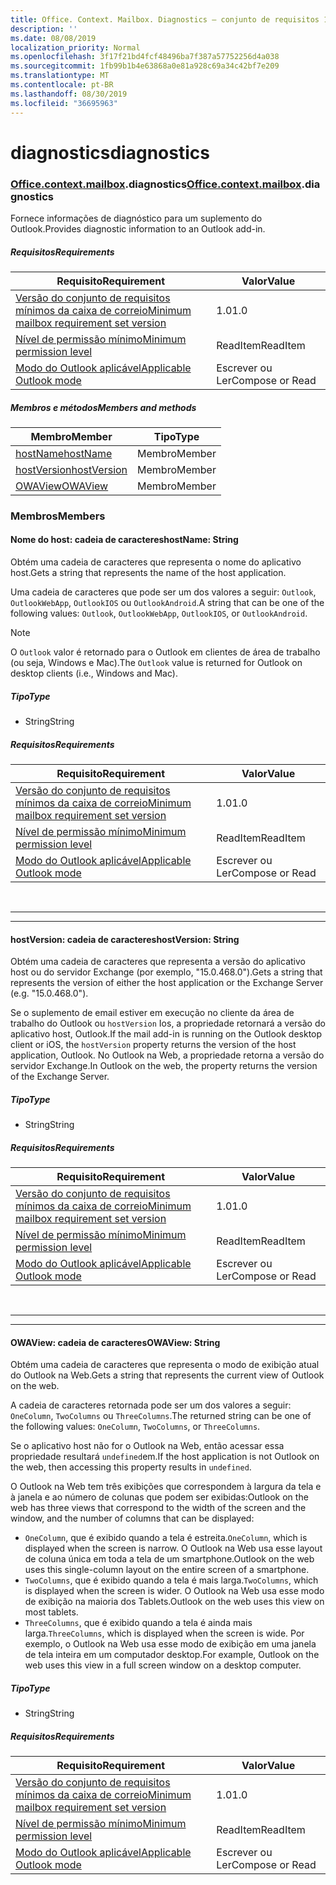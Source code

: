 ```yaml
---
title: Office. Context. Mailbox. Diagnostics – conjunto de requisitos 1,7
description: ''
ms.date: 08/08/2019
localization_priority: Normal
ms.openlocfilehash: 3f17f21bd4fcf48496ba7f387a57752256d4a038
ms.sourcegitcommit: 1fb99b1b4e63868a0e81a928c69a34c42bf7e209
ms.translationtype: MT
ms.contentlocale: pt-BR
ms.lasthandoff: 08/30/2019
ms.locfileid: "36695963"
---
```

# <a name="diagnostics"></a><span data-ttu-id="6f5f5-102">diagnostics</span><span class="sxs-lookup"><span data-stu-id="6f5f5-102">diagnostics</span></span>

### <a name="officeofficemdcontextofficecontextmdmailboxofficecontextmailboxmddiagnostics"></a><span data-ttu-id="6f5f5-103">[Office](Office.md)[.context](Office.context.md)[.mailbox](Office.context.mailbox.md).diagnostics</span><span class="sxs-lookup"><span data-stu-id="6f5f5-103">[Office](Office.md)[.context](Office.context.md)[.mailbox](Office.context.mailbox.md).diagnostics</span></span>

<span data-ttu-id="6f5f5-104">Fornece informações de diagnóstico para um suplemento do Outlook.</span><span class="sxs-lookup"><span data-stu-id="6f5f5-104">Provides diagnostic information to an Outlook add-in.</span></span>

##### <a name="requirements"></a><span data-ttu-id="6f5f5-105">Requisitos</span><span class="sxs-lookup"><span data-stu-id="6f5f5-105">Requirements</span></span>

|<span data-ttu-id="6f5f5-106">Requisito</span><span class="sxs-lookup"><span data-stu-id="6f5f5-106">Requirement</span></span>| <span data-ttu-id="6f5f5-107">Valor</span><span class="sxs-lookup"><span data-stu-id="6f5f5-107">Value</span></span>|
|---|---|
|[<span data-ttu-id="6f5f5-108">Versão do conjunto de requisitos mínimos da caixa de correio</span><span class="sxs-lookup"><span data-stu-id="6f5f5-108">Minimum mailbox requirement set version</span></span>](/office/dev/add-ins/reference/requirement-sets/outlook-api-requirement-sets)| <span data-ttu-id="6f5f5-109">1.0</span><span class="sxs-lookup"><span data-stu-id="6f5f5-109">1.0</span></span>|
|[<span data-ttu-id="6f5f5-110">Nível de permissão mínimo</span><span class="sxs-lookup"><span data-stu-id="6f5f5-110">Minimum permission level</span></span>](/outlook/add-ins/understanding-outlook-add-in-permissions)| <span data-ttu-id="6f5f5-111">ReadItem</span><span class="sxs-lookup"><span data-stu-id="6f5f5-111">ReadItem</span></span>|
|[<span data-ttu-id="6f5f5-112">Modo do Outlook aplicável</span><span class="sxs-lookup"><span data-stu-id="6f5f5-112">Applicable Outlook mode</span></span>](/outlook/add-ins/#extension-points)| <span data-ttu-id="6f5f5-113">Escrever ou Ler</span><span class="sxs-lookup"><span data-stu-id="6f5f5-113">Compose or Read</span></span>|

##### <a name="members-and-methods"></a><span data-ttu-id="6f5f5-114">Membros e métodos</span><span class="sxs-lookup"><span data-stu-id="6f5f5-114">Members and methods</span></span>

| <span data-ttu-id="6f5f5-115">Membro</span><span class="sxs-lookup"><span data-stu-id="6f5f5-115">Member</span></span> | <span data-ttu-id="6f5f5-116">Tipo</span><span class="sxs-lookup"><span data-stu-id="6f5f5-116">Type</span></span> |
|--------|------|
| [<span data-ttu-id="6f5f5-117">hostName</span><span class="sxs-lookup"><span data-stu-id="6f5f5-117">hostName</span></span>](#hostname-string) | <span data-ttu-id="6f5f5-118">Membro</span><span class="sxs-lookup"><span data-stu-id="6f5f5-118">Member</span></span> |
| [<span data-ttu-id="6f5f5-119">hostVersion</span><span class="sxs-lookup"><span data-stu-id="6f5f5-119">hostVersion</span></span>](#hostversion-string) | <span data-ttu-id="6f5f5-120">Membro</span><span class="sxs-lookup"><span data-stu-id="6f5f5-120">Member</span></span> |
| [<span data-ttu-id="6f5f5-121">OWAView</span><span class="sxs-lookup"><span data-stu-id="6f5f5-121">OWAView</span></span>](#owaview-string) | <span data-ttu-id="6f5f5-122">Membro</span><span class="sxs-lookup"><span data-stu-id="6f5f5-122">Member</span></span> |

### <a name="members"></a><span data-ttu-id="6f5f5-123">Membros</span><span class="sxs-lookup"><span data-stu-id="6f5f5-123">Members</span></span>

#### <a name="hostname-string"></a><span data-ttu-id="6f5f5-124">Nome do host: cadeia de caracteres</span><span class="sxs-lookup"><span data-stu-id="6f5f5-124">hostName: String</span></span>

<span data-ttu-id="6f5f5-125">Obtém uma cadeia de caracteres que representa o nome do aplicativo host.</span><span class="sxs-lookup"><span data-stu-id="6f5f5-125">Gets a string that represents the name of the host application.</span></span>

<span data-ttu-id="6f5f5-126">Uma cadeia de caracteres que pode ser um dos valores a seguir: `Outlook`, `OutlookWebApp`, `OutlookIOS` ou `OutlookAndroid`.</span><span class="sxs-lookup"><span data-stu-id="6f5f5-126">A string that can be one of the following values: `Outlook`, `OutlookWebApp`, `OutlookIOS`, or `OutlookAndroid`.</span></span>

> [!NOTE]
> <span data-ttu-id="6f5f5-127">O `Outlook` valor é retornado para o Outlook em clientes de área de trabalho (ou seja, Windows e Mac).</span><span class="sxs-lookup"><span data-stu-id="6f5f5-127">The `Outlook` value is returned for Outlook on desktop clients (i.e., Windows and Mac).</span></span>

##### <a name="type"></a><span data-ttu-id="6f5f5-128">Tipo</span><span class="sxs-lookup"><span data-stu-id="6f5f5-128">Type</span></span>

*   <span data-ttu-id="6f5f5-129">String</span><span class="sxs-lookup"><span data-stu-id="6f5f5-129">String</span></span>

##### <a name="requirements"></a><span data-ttu-id="6f5f5-130">Requisitos</span><span class="sxs-lookup"><span data-stu-id="6f5f5-130">Requirements</span></span>

|<span data-ttu-id="6f5f5-131">Requisito</span><span class="sxs-lookup"><span data-stu-id="6f5f5-131">Requirement</span></span>| <span data-ttu-id="6f5f5-132">Valor</span><span class="sxs-lookup"><span data-stu-id="6f5f5-132">Value</span></span>|
|---|---|
|[<span data-ttu-id="6f5f5-133">Versão do conjunto de requisitos mínimos da caixa de correio</span><span class="sxs-lookup"><span data-stu-id="6f5f5-133">Minimum mailbox requirement set version</span></span>](/office/dev/add-ins/reference/requirement-sets/outlook-api-requirement-sets)| <span data-ttu-id="6f5f5-134">1.0</span><span class="sxs-lookup"><span data-stu-id="6f5f5-134">1.0</span></span>|
|[<span data-ttu-id="6f5f5-135">Nível de permissão mínimo</span><span class="sxs-lookup"><span data-stu-id="6f5f5-135">Minimum permission level</span></span>](/outlook/add-ins/understanding-outlook-add-in-permissions)| <span data-ttu-id="6f5f5-136">ReadItem</span><span class="sxs-lookup"><span data-stu-id="6f5f5-136">ReadItem</span></span>|
|[<span data-ttu-id="6f5f5-137">Modo do Outlook aplicável</span><span class="sxs-lookup"><span data-stu-id="6f5f5-137">Applicable Outlook mode</span></span>](/outlook/add-ins/#extension-points)| <span data-ttu-id="6f5f5-138">Escrever ou Ler</span><span class="sxs-lookup"><span data-stu-id="6f5f5-138">Compose or Read</span></span>|

<br>

---
---

#### <a name="hostversion-string"></a><span data-ttu-id="6f5f5-139">hostVersion: cadeia de caracteres</span><span class="sxs-lookup"><span data-stu-id="6f5f5-139">hostVersion: String</span></span>

<span data-ttu-id="6f5f5-140">Obtém uma cadeia de caracteres que representa a versão do aplicativo host ou do servidor Exchange (por exemplo, "15.0.468.0").</span><span class="sxs-lookup"><span data-stu-id="6f5f5-140">Gets a string that represents the version of either the host application or the Exchange Server (e.g. "15.0.468.0").</span></span>

<span data-ttu-id="6f5f5-141">Se o suplemento de email estiver em execução no cliente da área de trabalho do Outlook ou `hostVersion` Ios, a propriedade retornará a versão do aplicativo host, Outlook.</span><span class="sxs-lookup"><span data-stu-id="6f5f5-141">If the mail add-in is running on the Outlook desktop client or iOS, the `hostVersion` property returns the version of the host application, Outlook.</span></span> <span data-ttu-id="6f5f5-142">No Outlook na Web, a propriedade retorna a versão do servidor Exchange.</span><span class="sxs-lookup"><span data-stu-id="6f5f5-142">In Outlook on the web, the property returns the version of the Exchange Server.</span></span>

##### <a name="type"></a><span data-ttu-id="6f5f5-143">Tipo</span><span class="sxs-lookup"><span data-stu-id="6f5f5-143">Type</span></span>

*   <span data-ttu-id="6f5f5-144">String</span><span class="sxs-lookup"><span data-stu-id="6f5f5-144">String</span></span>

##### <a name="requirements"></a><span data-ttu-id="6f5f5-145">Requisitos</span><span class="sxs-lookup"><span data-stu-id="6f5f5-145">Requirements</span></span>

|<span data-ttu-id="6f5f5-146">Requisito</span><span class="sxs-lookup"><span data-stu-id="6f5f5-146">Requirement</span></span>| <span data-ttu-id="6f5f5-147">Valor</span><span class="sxs-lookup"><span data-stu-id="6f5f5-147">Value</span></span>|
|---|---|
|[<span data-ttu-id="6f5f5-148">Versão do conjunto de requisitos mínimos da caixa de correio</span><span class="sxs-lookup"><span data-stu-id="6f5f5-148">Minimum mailbox requirement set version</span></span>](/office/dev/add-ins/reference/requirement-sets/outlook-api-requirement-sets)| <span data-ttu-id="6f5f5-149">1.0</span><span class="sxs-lookup"><span data-stu-id="6f5f5-149">1.0</span></span>|
|[<span data-ttu-id="6f5f5-150">Nível de permissão mínimo</span><span class="sxs-lookup"><span data-stu-id="6f5f5-150">Minimum permission level</span></span>](/outlook/add-ins/understanding-outlook-add-in-permissions)| <span data-ttu-id="6f5f5-151">ReadItem</span><span class="sxs-lookup"><span data-stu-id="6f5f5-151">ReadItem</span></span>|
|[<span data-ttu-id="6f5f5-152">Modo do Outlook aplicável</span><span class="sxs-lookup"><span data-stu-id="6f5f5-152">Applicable Outlook mode</span></span>](/outlook/add-ins/#extension-points)| <span data-ttu-id="6f5f5-153">Escrever ou Ler</span><span class="sxs-lookup"><span data-stu-id="6f5f5-153">Compose or Read</span></span>|

<br>

---
---

#### <a name="owaview-string"></a><span data-ttu-id="6f5f5-154">OWAView: cadeia de caracteres</span><span class="sxs-lookup"><span data-stu-id="6f5f5-154">OWAView: String</span></span>

<span data-ttu-id="6f5f5-155">Obtém uma cadeia de caracteres que representa o modo de exibição atual do Outlook na Web.</span><span class="sxs-lookup"><span data-stu-id="6f5f5-155">Gets a string that represents the current view of Outlook on the web.</span></span>

<span data-ttu-id="6f5f5-156">A cadeia de caracteres retornada pode ser um dos valores a seguir: `OneColumn`, `TwoColumns` ou `ThreeColumns`.</span><span class="sxs-lookup"><span data-stu-id="6f5f5-156">The returned string can be one of the following values: `OneColumn`, `TwoColumns`, or `ThreeColumns`.</span></span>

<span data-ttu-id="6f5f5-157">Se o aplicativo host não for o Outlook na Web, então acessar essa propriedade resultará `undefined`em.</span><span class="sxs-lookup"><span data-stu-id="6f5f5-157">If the host application is not Outlook on the web, then accessing this property results in `undefined`.</span></span>

<span data-ttu-id="6f5f5-158">O Outlook na Web tem três exibições que correspondem à largura da tela e à janela e ao número de colunas que podem ser exibidas:</span><span class="sxs-lookup"><span data-stu-id="6f5f5-158">Outlook on the web has three views that correspond to the width of the screen and the window, and the number of columns that can be displayed:</span></span>

*   <span data-ttu-id="6f5f5-159">`OneColumn`, que é exibido quando a tela é estreita.</span><span class="sxs-lookup"><span data-stu-id="6f5f5-159">`OneColumn`, which is displayed when the screen is narrow.</span></span> <span data-ttu-id="6f5f5-160">O Outlook na Web usa esse layout de coluna única em toda a tela de um smartphone.</span><span class="sxs-lookup"><span data-stu-id="6f5f5-160">Outlook on the web uses this single-column layout on the entire screen of a smartphone.</span></span>
*   <span data-ttu-id="6f5f5-161">`TwoColumns`, que é exibido quando a tela é mais larga.</span><span class="sxs-lookup"><span data-stu-id="6f5f5-161">`TwoColumns`, which is displayed when the screen is wider.</span></span> <span data-ttu-id="6f5f5-162">O Outlook na Web usa esse modo de exibição na maioria dos Tablets.</span><span class="sxs-lookup"><span data-stu-id="6f5f5-162">Outlook on the web uses this view on most tablets.</span></span>
*   <span data-ttu-id="6f5f5-163">`ThreeColumns`, que é exibido quando a tela é ainda mais larga.</span><span class="sxs-lookup"><span data-stu-id="6f5f5-163">`ThreeColumns`, which is displayed when the screen is wide.</span></span> <span data-ttu-id="6f5f5-164">Por exemplo, o Outlook na Web usa esse modo de exibição em uma janela de tela inteira em um computador desktop.</span><span class="sxs-lookup"><span data-stu-id="6f5f5-164">For example, Outlook on the web uses this view in a full screen window on a desktop computer.</span></span>

##### <a name="type"></a><span data-ttu-id="6f5f5-165">Tipo</span><span class="sxs-lookup"><span data-stu-id="6f5f5-165">Type</span></span>

*   <span data-ttu-id="6f5f5-166">String</span><span class="sxs-lookup"><span data-stu-id="6f5f5-166">String</span></span>

##### <a name="requirements"></a><span data-ttu-id="6f5f5-167">Requisitos</span><span class="sxs-lookup"><span data-stu-id="6f5f5-167">Requirements</span></span>

|<span data-ttu-id="6f5f5-168">Requisito</span><span class="sxs-lookup"><span data-stu-id="6f5f5-168">Requirement</span></span>| <span data-ttu-id="6f5f5-169">Valor</span><span class="sxs-lookup"><span data-stu-id="6f5f5-169">Value</span></span>|
|---|---|
|[<span data-ttu-id="6f5f5-170">Versão do conjunto de requisitos mínimos da caixa de correio</span><span class="sxs-lookup"><span data-stu-id="6f5f5-170">Minimum mailbox requirement set version</span></span>](/office/dev/add-ins/reference/requirement-sets/outlook-api-requirement-sets)| <span data-ttu-id="6f5f5-171">1.0</span><span class="sxs-lookup"><span data-stu-id="6f5f5-171">1.0</span></span>|
|[<span data-ttu-id="6f5f5-172">Nível de permissão mínimo</span><span class="sxs-lookup"><span data-stu-id="6f5f5-172">Minimum permission level</span></span>](/outlook/add-ins/understanding-outlook-add-in-permissions)| <span data-ttu-id="6f5f5-173">ReadItem</span><span class="sxs-lookup"><span data-stu-id="6f5f5-173">ReadItem</span></span>|
|[<span data-ttu-id="6f5f5-174">Modo do Outlook aplicável</span><span class="sxs-lookup"><span data-stu-id="6f5f5-174">Applicable Outlook mode</span></span>](/outlook/add-ins/#extension-points)| <span data-ttu-id="6f5f5-175">Escrever ou Ler</span><span class="sxs-lookup"><span data-stu-id="6f5f5-175">Compose or Read</span></span>|
